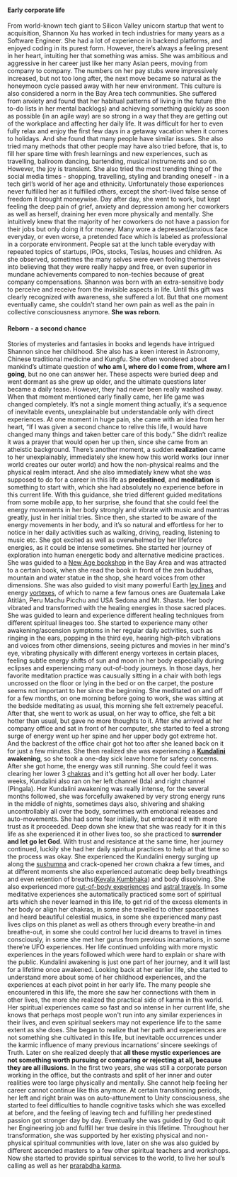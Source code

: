 #### Early corporate life
From world-known tech giant to Silicon Valley unicorn startup that went to acquisition, Shannon Xu has worked in tech industries for many years as a Software Engineer. She had a lot of experience in backend platforms, and enjoyed coding in its purest form. However, there’s always a feeling present in her heart, intuiting her that something was amiss. She was ambitious and aggressive in her career just like her many Asian peers, moving from company to company. The numbers on her pay stubs were impressively increased, but not too long after, the next move became so natural as the honeymoon cycle passed away with her new environment. This culture is also considered a norm in the Bay Area tech communities. She suffered from anxiety and found that her habitual patterns of living in the future (the to-do lists in her mental backlogs) and achieving something quickly as soon as possible (in an agile way) are so strong in a way that they are getting out of the workplace and affecting her daily life. It was difficult for her to even fully relax and enjoy the first few days in a getaway vacation when it comes to holidays. And she found that many people have similar issues. She also tried many methods that other people may have also tried before, that is, to fill her spare time with fresh learnings and new experiences, such as travelling, ballroom dancing, bartending, musical instruments and so on. However, the joy is transient. She also tried the most trending thing of the social media times - shopping, travelling, styling and branding oneself - in a tech girl’s world of her age and ethnicity. Unfortunately those experiences never fulfilled her as it fulfilled others, except the short-lived false sense of freedom it brought moneywise. Day after day, she went to work, but kept feeling the deep pain of grief, anxiety and depression among her coworkers as well as herself, draining her even more physically and mentally. She intuitively knew that the majority of her coworkers do not have a passion for their jobs but only doing it for money. Many wore a depressed/anxious face everyday, or even worse, a pretended face which is labeled as professional in a corporate environment. People sat at the lunch table everyday with repeated topics of startups, IPOs, stocks, Teslas, houses and children. As she observed, sometimes the many selves were even fooling themselves into believing that they were really happy and free, or even superior in mundane achievements compared to non-techies because of great company compensations. Shannon was born with an extra-sensitive body to perceive and receive from the invisible aspects in life. Until this gift was clearly recognized with awareness, she suffered a lot. But that one moment eventually came, she couldn’t stand her own pain as well as the pain in collective consciousness anymore. **She was reborn**.

#### Reborn - a second chance
Stories of mysteries and fantasies in books and legends have intrigued Shannon since her childhood. She also has a keen interest in Astronomy, Chinese traditional medicine and Kungfu. She often wondered about mankind’s ultimate question of **who am I, where do I come from, where am I going**, but no one can answer her. These aspects were buried deep and went dormant as she grew up older, and the ultimate questions later became a daily tease. However, they had never been really washed away. When that moment mentioned early finally came, her life game was changed completely. It’s not a single moment thing actually, it’s a sequence of inevitable events, unexplainable but understandable only with direct experiences. At one moment in huge pain, she came with an idea from her heart, “If I was given a second chance to relive this life, I would have changed many things and taken better care of this body.” She didn’t realize it was a prayer that would open her up then,  since she came from an atheistic background. There’s another moment, a sudden **realization** came to her unexplainably, immediately she knew how this world works (our inner world creates our outer world) and how the non-physical realms and the physical realm interact. And she also immediately knew what she was supposed to do for a career in this life as **predestined**, and **meditation** is something to start with, which she had absolutely no experience before in this current life. With this guidance, she tried different guided meditations from some mobile app, to her surprise, she found that she could feel the energy movements in her body strongly and vibrate with music and mantras greatly, just in her initial tries. Since then, she started to be aware of the energy movements in her body, and it’s so natural and effortless for her to notice in her daily activities such as walking, driving, reading, listening to music etc. She got excited as well as overwhelmed by her lifeforce energies, as it could be intense sometimes. She started her journey of exploration into human energetic body and alternative medicine practices. She was guided to a [New Age bookshop](https://www.eastwestbooks.org/) in the Bay Area and was attracted to a certain book, when she read the book in front of the zen buddhas, mountain and water statue in the shop, she heard voices from other dimensions. She was also guided to visit many powerful Earth [ley lines](https://en.wikipedia.org/wiki/Ley_line) and energy [vortexes](https://en.wikipedia.org/wiki/Vortex), of which to name a few famous ones are Guatemala Lake Atitlán, Peru Machu Picchu and USA Sedona and Mt. Shasta. Her body vibrated and transformed with the healing energies in those sacred places. She was guided to learn and experience different healing techniques from different spiritual lineages too. She started to experience many other awakening/ascension symptoms in her regular daily activities, such as ringing in the ears, popping in the third eye, hearing high-pitch vibrations and voices from other dimensions, seeing pictures and movies in her mind's eye, vibrating physically with different energy vortexes in certain places, feeling subtle energy shifts of sun and moon in her body especially during eclipses and experiencing many out-of-body journeys. In those days, her favorite meditation practice was causually sitting in a chair with both legs uncrossed on the floor or lying in the bed or on the carpet, the posture seems not important to her since the beginning. She meditated on and off for a few months, on one morning before going to work, she was sitting at the bedside meditating as usual, this morning she felt extremely peaceful. After that, she went to work as usual, on her way to office, she felt a bit hotter than usual, but gave no more thoughts to it. After she arrived at her company office and sat in front of her computer, she started to feel a strong surge of energy went up her spine and her upper body got extreme hot. And the backrest of the office chair got hot too after she leaned back on it for just a few minutes. She then realized she was experiencing a **[Kundalini](https://en.wikipedia.org/wiki/Kundalini) awakening**, so she took a one-day sick leave home for safety concerns. After she got home, the energy was still running. She could feel it was clearing her lower 3 [chakras](https://en.wikipedia.org/wiki/Chakra) and it's getting hot all over her body. Later weeks, Kundalini also ran on her left channel (Ida) and right channel (Pingala). Her Kundalini awakening was really intense, for the several months followed, she was forcefully awakened by very strong energy runs in the middle of nights, sometimes days also, shivering and shaking uncontrollably all over the body, sometimes with emotional releases and auto-movements. She had some fear initially, but embraced it with more trust as it proceeded. Deep down she knew that she was ready for it in this life as she experienced it in other lives too, so she practiced to **surrender and let go let God**. With trust and resistance at the same time, her journey continued, luckily she had her daily spiritual practices to help at that time so the process was okay. She experienced the Kundalini energy surging up along the [sushumna](https://en.wikipedia.org/wiki/Nadi_(yoga)) and crack-opened her crown chakra a few times, and at different moments she also experienced automatic deep belly breathings and even retention of breaths([Kevala Kumbhaka](https://en.wikipedia.org/wiki/Kumbhaka)) and body dissolving. She also experienced more [out-of-body experiences](https://en.wikipedia.org/wiki/Out-of-body_experience) and [astral travels](https://en.wikipedia.org/wiki/Astral_projection). In some meditative experiences she automatically practiced some sort of spiritual arts which she never learned in this life, to get rid of the excess elements in her body or align her chakras, in some she travelled to other spacetimes and heard beautiful celestial musics, in some she experienced many past lives clips on this planet as well as others through every breathe-in and breathe-out, in some she could control her lucid dreams to travel in times consciously, in some she met her gurus from previous incarnations, in some there’re UFO experiences. Her life continued unfolding with more mystic experiences in the years followed which were hard to explain or share with the public. Kundalini awakening is just one part of her journey, and it will last for a lifetime once awakened. Looking back at her earlier life, she started to understand more about some of her childhood experiences, and the experiences at each pivot point in her early life. The many people she encountered in this life, the more she saw her connections with them in other lives, the more she realized the practical side of karma in this world. Her spiritual experiences came so fast and so intense in her current life, she knows that perhaps most people won't run into any similar experiences in their lives, and even spiritual seekers may not experience life to the same extent as she does. She began to realize that her path and experiences are not something she cultivated in this life, but inevitable occurrences under the karmic influence of many previous incarnations’ sincere seekings of Truth. Later on she realized deeply that **all these mystic experiences are not something worth pursuing or comparing or rejecting at all, because they are all illusions**. In the first two years, she was still a corporate person working in the office, but the contrasts and split of her inner and outer realities were too large physically and mentally. She cannot help feeling her career cannot continue like this anymore. At certain transitioning periods, her left and right brain was on auto-attunement to Unity consciousness, she started to feel difficulties to handle cognitive tasks which she was excelled at before, and the feeling of leaving tech and fulfilling her predestined passion got stronger day by day. Eventually she was guided by God to quit her Engineering job and fulfill her true desire in this lifetime. Throughout her transformation, she was supported by her existing physical and non-physical spiritual communities with love, later on she was also guided by different ascended masters to a few other spiritual teachers and workshops. Now she started to provide spiritual services to the world, to live her soul’s calling as well as her [prarabdha karma](https://en.wikipedia.org/wiki/Prarabdha_karma).
